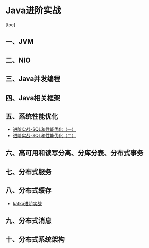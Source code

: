 # Java进阶实战

[toc]

## 一、JVM

## 二、NIO

## 三、Java并发编程

## 四、Java相关框架

## 五、系统性能优化

- [进阶实战-SQL和性能优化（一）](https://github.com/hefrankeleyn/JAVARebuild/blob/main/Week_06_SQL%E6%80%A7%E8%83%BD%E4%BC%98%E5%8C%96/2021-12-26-%E8%BF%9B%E9%98%B6%E5%AE%9E%E6%88%98-SQL%E5%92%8C%E6%80%A7%E8%83%BD%E4%BC%98%E5%8C%96%EF%BC%88%E4%B8%80%EF%BC%89.md)
- [进阶实战-SQL和性能优化（二）](https://github.com/hefrankeleyn/JAVARebuild/blob/main/Week_06_SQL%E6%80%A7%E8%83%BD%E4%BC%98%E5%8C%96/2021-12-27-%E8%BF%9B%E9%98%B6%E5%AE%9E%E6%88%98-SQL%E5%92%8C%E6%80%A7%E8%83%BD%E4%BC%98%E5%8C%96%EF%BC%88%E4%BA%8C%EF%BC%89.md)

## 六、高可用和读写分离、分库分表、分布式事务

## 七、分布式服务

## 八、分布式缓存

- [kafka进阶实战](https://github.com/hefrankeleyn/JAVARebuild/blob/main/Week_13_%E5%88%86%E5%B8%83%E5%BC%8F%E6%B6%88%E6%81%AF/2021-12-24-%E8%BF%9B%E9%98%B6%E5%AE%9E%E6%88%98-kafka.md)

## 九、分布式消息

## 十、分布式系统架构

